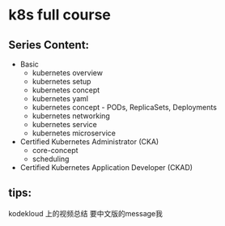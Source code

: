 # k8s full course

## Series Content:
- Basic
    - kubernetes overview
    - kubernetes setup
    - kubernetes concept
    - kubernetes yaml
    - kubernetes concept - PODs, ReplicaSets, Deployments
    - kubernetes networking
    - kubernetes service
    - kubernetes microservice
- Certified Kubernetes Administrator (CKA)
    - core-concept
    - scheduling
- Certified Kubernetes Application Developer (CKAD)


## tips:
  kodekloud 上的视频总结 要中文版的message我 

